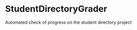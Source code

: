 StudentDirectoryGrader
======================

Automated check of progress on the student directory project
